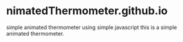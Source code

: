 # nimatedThermometer.github.io
simple animated thermometer using simple javascript
this is a simple animated thermometer.
